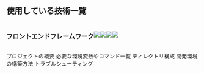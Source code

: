 <h2>使用している技術一覧</h2>
<div style="display:flex; align-items:center;">
  <h3>フロントエンドフレームワーク</h3>
  <img src="https://img.shields.io/badge/-Ejs-B4CA65.svg?logo=ejs&style=for-the-badge&logoColor=white">
  <img src="https://img.shields.io/badge/-Node.js-339933.svg?logo=node.js&style=for-the-badge&logoColor=white">
  <img src="https://img.shields.io/badge/-express-339933.svg?logo=node.js&style=plastic">
  <img src="https://img.shields.io/badge/-express-339933.svg?logo=node.js&style=plastic">
</div>


プロジェクトの概要
必要な環境変数やコマンド一覧
ディレクトリ構成
開発環境の構築方法
トラブルシューティング
